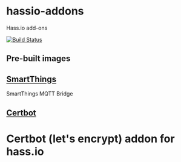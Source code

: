 # hassio-addons
Hass.io add-ons

[![Build Status](https://travis-ci.org/frwickst/hassio-addons.svg?branch=master)](https://travis-ci.org/vkorn/hassio-addons)

## Pre-built images

## [SmartThings](https://github.com/frwickst/hassio-addons/tree/master/smartthings)

SmartThings MQTT Bridge

## [Certbot](https://github.com/frwickst/hassio-addons/tree/master/certbot)

# Certbot (let's encrypt) addon for hass.io